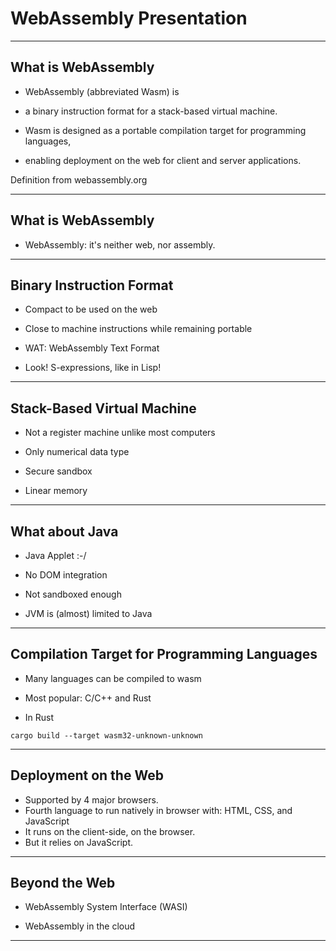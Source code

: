 # WebAssembly Presentation

---

## What is WebAssembly

- WebAssembly (abbreviated Wasm) is

- a binary instruction format for a stack-based virtual machine.

- Wasm is designed as a portable compilation target for programming languages,

- enabling deployment on the web for client and server applications.

Definition from webassembly.org

---

## What is WebAssembly

- WebAssembly: it's neither web, nor assembly.

---

## Binary Instruction Format

- Compact to be used on the web

- Close to machine instructions while remaining portable

- WAT: WebAssembly Text Format

- Look! S-expressions, like in Lisp!

---

## Stack-Based Virtual Machine

- Not a register machine unlike most computers

- Only numerical data type

- Secure sandbox

- Linear memory

---

## What about Java

- Java Applet :-/

- No DOM integration

- Not sandboxed enough

- JVM is (almost) limited to Java

---

## Compilation Target for Programming Languages

- Many languages can be compiled to wasm

- Most popular: C/C++ and Rust

- In Rust

`cargo build --target wasm32-unknown-unknown`

---

## Deployment on the Web

- Supported by 4 major browsers.
- Fourth language to run natively in browser with: HTML, CSS, and JavaScript
- It runs on the client-side, on the browser.
- But it relies on JavaScript.

---

## Beyond the Web

- WebAssembly System Interface (WASI)

- WebAssembly in the cloud

---

